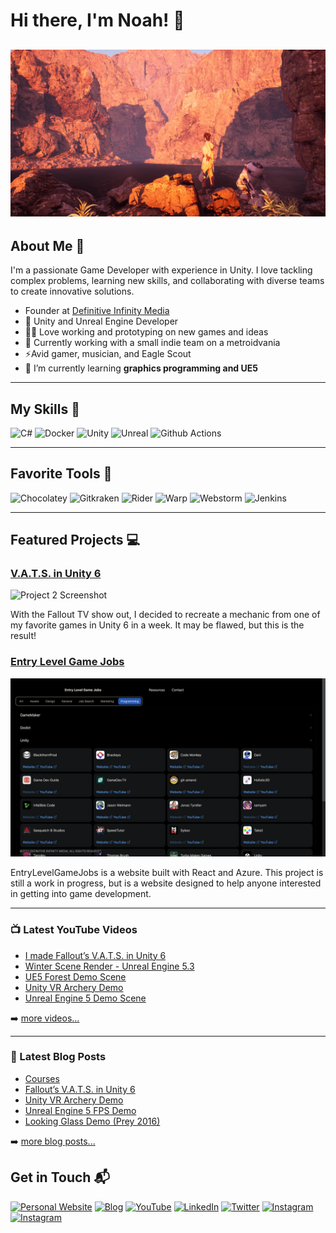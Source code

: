 <!--
Original source code from:
https://github.com/codeSTACKr/codeSTACKr
-->

# Hi there, I'm Noah! 👋

![Banner Image](/img/banner.jpeg)
---
## About Me 🚀

I'm a passionate Game Developer with experience in Unity. I love tackling complex problems, learning new skills, and collaborating with diverse teams to create innovative solutions.

- Founder at [Definitive Infinity Media](https://www.definitiveinfinity.com/)
- 🔭 Unity and Unreal Engine Developer
-  👨‍💻 Love working and prototyping on new games and ideas
-  🤝 Currently working with a small indie team on a metroidvania
- ⚡Avid gamer, musician, and Eagle Scout
- 🌱 I’m currently learning **graphics programming and UE5**
---
## My Skills 🧠

![C#](https://img.shields.io/badge/C%23-239120?style=for-the-badge&logo=csharp&logoColor=white)
![Docker](https://img.shields.io/badge/Docker-2CA5E0?style=for-the-badge&logo=docker&logoColor=white)
![Unity](https://img.shields.io/badge/Unity-100000?style=for-the-badge&logo=unity&logoColor=white)
![Unreal](https://img.shields.io/badge/-Unreal%20Engine-313131?style=for-the-badge&logo=unreal-engine&logoColor=white)
![Github Actions](https://img.shields.io/badge/Github%20Actions-282a2e?style=for-the-badge&logo=githubactions&logoColor=367cfe)

<!-- *Replace the above skill badges with your own skills and expertise. To create more badges, use [checkout this repo](https://github.com/alexandresanlim/Badges4-README.md-Profile).* -->
<!-- https://github.com/alexandresanlim/Badges4-README.md-Profile -->
---

## Favorite Tools 🔧

![Chocolatey](https://img.shields.io/badge/Chocolatey-80B5E3?style=for-the-badge&logo=chocolatey&logoColor=fff)
![Gitkraken](https://img.shields.io/badge/GitKraken-179287?style=for-the-badge&logo=GitKraken&logoColor=white)
![Rider](https://img.shields.io/badge/Rider-000000?style=for-the-badge&logo=Rider&logoColor=white)
![Warp](https://img.shields.io/badge/warp-01A4FF?style=for-the-badge&logo=warp&logoColor=white)
![Webstorm](https://img.shields.io/badge/WebStorm-000000?style=for-the-badge&logo=WebStorm&logoColor=white)
![Jenkins](https://img.shields.io/badge/Jenkins-000000?style=for-the-badge&logo=Jenkins&logoColor=white)

<!-- *Replace the above skill badges with your own skills and expertise. To create more badges, use [checkout this repo](https://github.com/alexandresanlim/Badges4-README.md-Profile).* -->
<!-- https://github.com/alexandresanlim/Badges4-README.md-Profile -->
---

## Featured Projects 💻

### [V.A.T.S. in Unity 6]([https://www.entrylevelgamejobs.com/](https://youtu.be/56GUHTq-dRA?si=i63BLJH3uy4Wt1My))
![Project 2 Screenshot](img/vats.png)

With the Fallout TV show out, I decided to recreate a mechanic from one of my favorite games in Unity 6 in a week. It may be flawed, but this is the result!

### [Entry Level Game Jobs](https://www.entrylevelgamejobs.com/)

![Project 2 Screenshot](img/entrylevelgamejobs.png)

EntryLevelGameJobs is a website built with React and Azure. This project is still a work in progress, but is a website designed to help anyone interested in getting into game development.

---

### 📺 Latest YouTube Videos

<!-- YOUTUBE:START -->
- [I made Fallout’s V.A.T.S. in Unity 6](https://www.youtube.com/watch?v=56GUHTq-dRA)
- [Winter Scene Render - Unreal Engine 5.3](https://www.youtube.com/watch?v=Z8BLYDafEnU)
- [UE5 Forest Demo Scene](https://www.youtube.com/watch?v=FQXXd8dcI4o)
- [Unity VR Archery Demo](https://www.youtube.com/watch?v=CwUKBFd66q4)
- [Unreal Engine 5 Demo Scene](https://www.youtube.com/watch?v=claxD5vELY8)
<!-- YOUTUBE:END -->

➡️ [more videos...](https://www.youtube.com/channel/UClOfKFvs_gMErGtjuN6GfDQ/videos)

---

### 📕 Latest Blog Posts

<!-- BLOG-POST-LIST:START -->
- [Courses](https://noahgday.blogspot.com/2024/05/timeline.html)
- [Fallout’s V.A.T.S. in Unity 6](https://noahgday.blogspot.com/2024/05/fallouts-vats-in-unity-6.html)
- [Unity VR Archery Demo](https://noahgday.blogspot.com/2022/12/unity-vr-archery-demo.html)
- [Unreal Engine 5 FPS Demo](https://noahgday.blogspot.com/2022/04/unreal-engine-5-fps-demo.html)
- [Looking Glass Demo &lpar;Prey 2016&rpar;](https://noahgday.blogspot.com/2021/09/looking-glass-demo-prey-2016.html)
<!-- BLOG-POST-LIST:END -->

➡️ [more blog posts...](https://www.noahgday.com/current-wprl)

## Get in Touch 📬
[![Personal Website](https://img.shields.io/badge/Portfolio-255E63?style=for-the-badge&logo=About.me&logoColor=white)](https://www.noahgday.com)
[![Blog](https://img.shields.io/badge/Blogger-FF5722?style=for-the-badge&logo=blogger&logoColor=white)](https://noahgday.blogspot.com/)
[![YouTube](https://img.shields.io/badge/YouTube-FF0000?style=for-the-badge&logo=youtube&logoColor=white)](https://www.youtube.com/channel/UClOfKFvs_gMErGtjuN6GfDQ)
[![LinkedIn](https://img.shields.io/badge/LinkedIn-0077B5?style=for-the-badge&logo=linkedin&logoColor=white)](https://www.linkedin.com/in/noah-day-65737313b)
[![Twitter](https://img.shields.io/badge/Twitter-1DA1F2?style=for-the-badge&logo=twitter&logoColor=white)](https://www.linkedin.com/in/noah-day-65737313b)
[![Instagram](https://img.shields.io/badge/Instagram-E4405F?style=for-the-badge&logo=instagram&logoColor=white)](https://instagram.com/ndaygamedev)
[![Instagram](https://img.shields.io/badge/Itch.io-FA5C5C?style=for-the-badge&logo=itchdotio&logoColor=white)](https://instagram.com/ndaygamedev)



